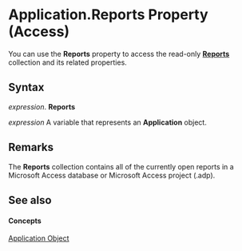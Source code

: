 
# Application.Reports Property (Access)

You can use the  **Reports** property to access the read-only **[Reports](37c5f55e-3c3a-6140-d305-7e8118d9d2b1.md)** collection and its related properties.


## Syntax

 _expression_. **Reports**

 _expression_ A variable that represents an **Application** object.


## Remarks

The  **Reports** collection contains all of the currently open reports in a Microsoft Access database or Microsoft Access project (.adp).


## See also


#### Concepts


[Application Object](aefb0713-97e6-e2c7-e530-8fd2e1316a55.md)
